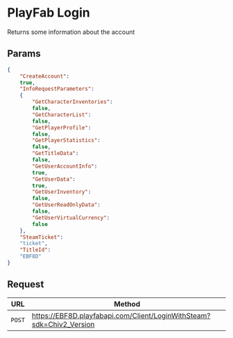 # PlayFab Login
Returns some information about the account

## Params
```json
{
	"CreateAccount": 
	true,
	"InfoRequestParameters": 
	{
		"GetCharacterInventories": 
		false,
		"GetCharacterList": 
		false,
		"GetPlayerProfile": 
		false,
		"GetPlayerStatistics": 
		false,
		"GetTitleData": 
		false,
		"GetUserAccountInfo": 
		true,
		"GetUserData": 
		true,
		"GetUserInventory": 
		false,
		"GetUserReadOnlyData": 
		false,
		"GetUserVirtualCurrency": 
		false
	},
	"SteamTicket": 
	"ticket",
	"TitleId": 
	"EBF8D"
}
```

## Request
| URL | Method |
| - | - |
| `POST` | https://EBF8D.playfabapi.com/Client/LoginWithSteam?sdk=Chiv2_Version |
